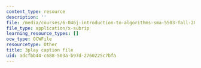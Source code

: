 ```yaml
---
content_type: resource
description: ''
file: /media/courses/6-046j-introduction-to-algorithms-sma-5503-fall-2005/adcfbb44c688503ab97d2760225c7bfa_V5hZoJ6uK-s.vtt
file_type: application/x-subrip
learning_resource_types: []
ocw_type: OCWFile
resourcetype: Other
title: 3play caption file
uid: adcfbb44-c688-503a-b97d-2760225c7bfa
---
```

